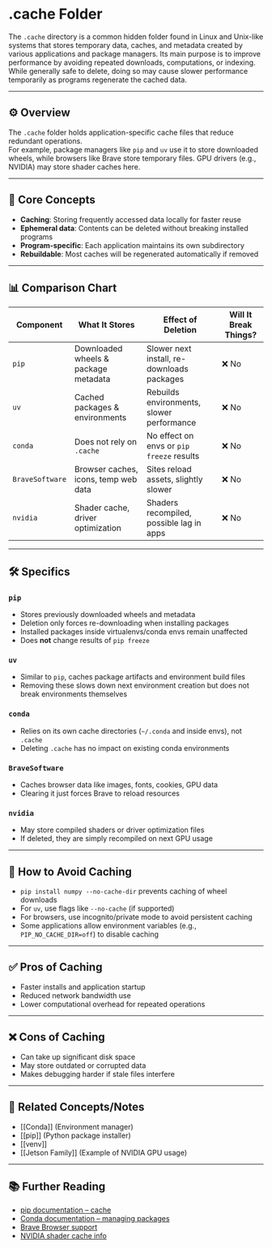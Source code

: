 # .cache Folder

The `.cache` directory is a common hidden folder found in Linux and Unix-like systems that stores temporary data, caches, and metadata created by various applications and package managers. Its main purpose is to improve performance by avoiding repeated downloads, computations, or indexing. While generally safe to delete, doing so may cause slower performance temporarily as programs regenerate the cached data.

---

## ⚙️ Overview

The `.cache` folder holds application-specific cache files that reduce redundant operations.  
For example, package managers like `pip` and `uv` use it to store downloaded wheels, while browsers like Brave store temporary files. GPU drivers (e.g., NVIDIA) may store shader caches here.  

---

## 🧠 Core Concepts

- **Caching**: Storing frequently accessed data locally for faster reuse  
- **Ephemeral data**: Contents can be deleted without breaking installed programs  
- **Program-specific**: Each application maintains its own subdirectory  
- **Rebuildable**: Most caches will be regenerated automatically if removed  

---

## 📊 Comparison Chart

| Component        | What It Stores                        | Effect of Deletion                        | Will It Break Things? |
|------------------|---------------------------------------|-------------------------------------------|-----------------------|
| `pip`            | Downloaded wheels & package metadata  | Slower next install, re-downloads packages | ❌ No                 |
| `uv`             | Cached packages & environments        | Rebuilds environments, slower performance  | ❌ No                 |
| `conda`          | Does not rely on `.cache`             | No effect on envs or `pip freeze` results  | ❌ No                 |
| `BraveSoftware`  | Browser caches, icons, temp web data  | Sites reload assets, slightly slower       | ❌ No                 |
| `nvidia`         | Shader cache, driver optimization     | Shaders recompiled, possible lag in apps   | ❌ No                 |

---

## 🛠️ Specifics

### `pip`
- Stores previously downloaded wheels and metadata  
- Deletion only forces re-downloading when installing packages  
- Installed packages inside virtualenvs/conda envs remain unaffected  
- Does **not** change results of `pip freeze`  

### `uv`
- Similar to `pip`, caches package artifacts and environment build files  
- Removing these slows down next environment creation but does not break environments themselves  

### `conda`
- Relies on its own cache directories (`~/.conda` and inside envs), not `.cache`  
- Deleting `.cache` has no impact on existing conda environments  

### `BraveSoftware`
- Caches browser data like images, fonts, cookies, GPU data  
- Clearing it just forces Brave to reload resources  

### `nvidia`
- May store compiled shaders or driver optimization files  
- If deleted, they are simply recompiled on next GPU usage  

---

## 🚫 How to Avoid Caching

- `pip install numpy --no-cache-dir` prevents caching of wheel downloads  
- For `uv`, use flags like `--no-cache` (if supported)  
- For browsers, use incognito/private mode to avoid persistent caching  
- Some applications allow environment variables (e.g., `PIP_NO_CACHE_DIR=off`) to disable caching  

---

## ✅ Pros of Caching

- Faster installs and application startup  
- Reduced network bandwidth use  
- Lower computational overhead for repeated operations  

---

## ❌ Cons of Caching

- Can take up significant disk space  
- May store outdated or corrupted data  
- Makes debugging harder if stale files interfere  

---

## 🔗 Related Concepts/Notes

- [[Conda]] (Environment manager)  
- [[pip]] (Python package installer)  
- [[venv]]  
- [[Jetson Family]] (Example of NVIDIA GPU usage)  

---

## 📚 Further Reading

- [pip documentation – cache](https://pip.pypa.io/en/stable/topics/caching/)  
- [Conda documentation – managing packages](https://docs.conda.io/projects/conda/en/latest/user-guide/tasks/manage-pkgs.html)  
- [Brave Browser support](https://support.brave.com/)  
- [NVIDIA shader cache info](https://nvidia.custhelp.com/)  
